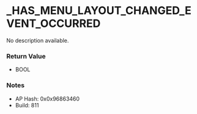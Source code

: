 # _HAS_MENU_LAYOUT_CHANGED_EVENT_OCCURRED

No description available.

### Return Value
* BOOL

### Notes
* AP Hash: 0x0x96863460
* Build: 811

